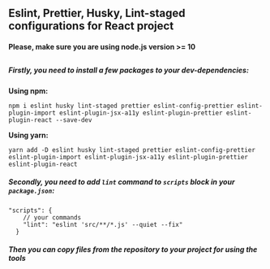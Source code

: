 ## Eslint, Prettier, Husky, Lint-staged configurations for React project

#### Please, make sure you are using node.js version >= 10 
##
##### Firstly, you need to install a few packages to your dev-dependencies:

**Using npm:**

    npm i eslint husky lint-staged prettier eslint-config-prettier eslint-plugin-import eslint-plugin-jsx-a11y eslint-plugin-prettier eslint-plugin-react --save-dev
**Using yarn:**

    yarn add -D eslint husky lint-staged prettier eslint-config-prettier eslint-plugin-import eslint-plugin-jsx-a11y eslint-plugin-prettier eslint-plugin-react


##### Secondly, you need to add `lint` command to `scripts` block in your `package.json`:
    "scripts": {
        // your commands
        "lint": "eslint 'src/**/*.js' --quiet --fix"
      }

##### Then you can copy files from the repository to your project for using the tools
